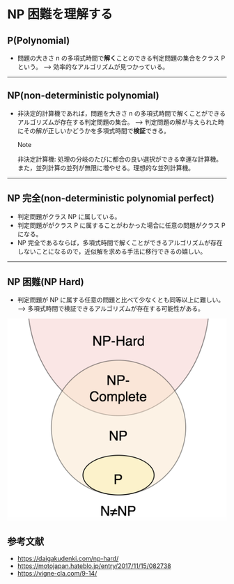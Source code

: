 # NP 困難を理解する

## P(Polynomial)

- 問題の大きさ n の多項式時間で**解く**ことのできる判定問題の集合をクラス P という。 --> 効率的なアルゴリズムが見つかっている。

---

## NP(non-deterministic polynomial)

- 非決定的計算機であれば，問題を大きさ n の多項式時間で解くことができるアルゴリズムが存在する判定問題の集合。 --> 判定問題の解が与えられた時にその解が正しいかどうかを多項式時間で**検証**できる。
  > [!NOTE]
  > 非決定計算機: 処理の分岐のたびに都合の良い選択ができる幸運な計算機。また，並列計算の並列が無限に増やせる。理想的な並列計算機。

---

## NP 完全(non-deterministic polynomial perfect)

- 判定問題がクラス NP に属している。
- 判定問題ががクラス P に属することがわかった場合に任意の問題がクラス P になる。
- NP 完全であるならば，多項式時間で解くことができるアルゴリズムが存在しないことになるので，近似解を求める手法に移行できるの嬉しい。

---

## NP 困難(NP Hard)

- 判定問題が NP に属する任意の問題と比べて少なくとも同等以上に難しい。 --> 多項式時間で検証できるアルゴリズムが存在する可能性がある。

![np hardの位置づけ](./fig/np-hard.png)

## 参考文献

- https://daigakudenki.com/np-hard/
- https://motojapan.hateblo.jp/entry/2017/11/15/082738
- https://vigne-cla.com/9-14/
